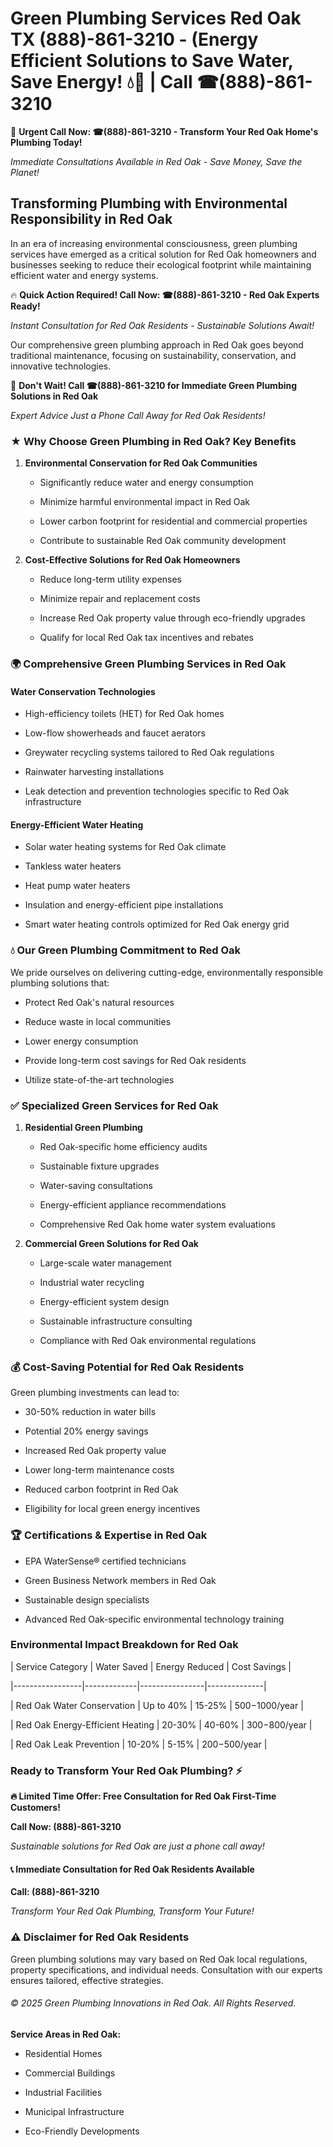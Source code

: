 # Green Plumbing Services Red Oak TX (888)-861-3210 - (Energy Efficient Solutions to Save Water, Save Energy! 💧🌿 | Call ☎(888)-861-3210

🚨 **Urgent Call Now: ☎(888)-861-3210 - Transform Your Red Oak Home's Plumbing Today!**
*Immediate Consultations Available in Red Oak - Save Money, Save the Planet!*

## Transforming Plumbing with Environmental Responsibility in Red Oak

In an era of increasing environmental consciousness, green plumbing services have emerged as a critical solution for Red Oak homeowners and businesses seeking to reduce their ecological footprint while maintaining efficient water and energy systems. 

🔥 **Quick Action Required! Call Now: ☎(888)-861-3210 - Red Oak Experts Ready!**
*Instant Consultation for Red Oak Residents - Sustainable Solutions Await!*

Our comprehensive green plumbing approach in Red Oak goes beyond traditional maintenance, focusing on sustainability, conservation, and innovative technologies.

🚨 **Don't Wait! Call ☎(888)-861-3210 for Immediate Green Plumbing Solutions in Red Oak**
*Expert Advice Just a Phone Call Away for Red Oak Residents!*

### ★ Why Choose Green Plumbing in Red Oak? Key Benefits

1. **Environmental Conservation for Red Oak Communities** 
   - Significantly reduce water and energy consumption
   - Minimize harmful environmental impact in Red Oak
   - Lower carbon footprint for residential and commercial properties
   - Contribute to sustainable Red Oak community development

2. **Cost-Effective Solutions for Red Oak Homeowners** 
   - Reduce long-term utility expenses
   - Minimize repair and replacement costs
   - Increase Red Oak property value through eco-friendly upgrades
   - Qualify for local Red Oak tax incentives and rebates

### 🌍 Comprehensive Green Plumbing Services in Red Oak

#### Water Conservation Technologies
- High-efficiency toilets (HET) for Red Oak homes
- Low-flow showerheads and faucet aerators
- Greywater recycling systems tailored to Red Oak regulations
- Rainwater harvesting installations
- Leak detection and prevention technologies specific to Red Oak infrastructure

#### Energy-Efficient Water Heating
- Solar water heating systems for Red Oak climate
- Tankless water heaters
- Heat pump water heaters
- Insulation and energy-efficient pipe installations
- Smart water heating controls optimized for Red Oak energy grid

### 💧 Our Green Plumbing Commitment to Red Oak

We pride ourselves on delivering cutting-edge, environmentally responsible plumbing solutions that:
- Protect Red Oak's natural resources
- Reduce waste in local communities
- Lower energy consumption
- Provide long-term cost savings for Red Oak residents
- Utilize state-of-the-art technologies

### ✅ Specialized Green Services for Red Oak

1. **Residential Green Plumbing**
   - Red Oak-specific home efficiency audits
   - Sustainable fixture upgrades
   - Water-saving consultations
   - Energy-efficient appliance recommendations
   - Comprehensive Red Oak home water system evaluations

2. **Commercial Green Solutions for Red Oak**
   - Large-scale water management
   - Industrial water recycling
   - Energy-efficient system design
   - Sustainable infrastructure consulting
   - Compliance with Red Oak environmental regulations

### 💰 Cost-Saving Potential for Red Oak Residents

Green plumbing investments can lead to:
- 30-50% reduction in water bills
- Potential 20% energy savings
- Increased Red Oak property value
- Lower long-term maintenance costs
- Reduced carbon footprint in Red Oak
- Eligibility for local green energy incentives

### 🏆 Certifications & Expertise in Red Oak

- EPA WaterSense® certified technicians
- Green Business Network members in Red Oak
- Sustainable design specialists
- Advanced Red Oak-specific environmental technology training

### Environmental Impact Breakdown for Red Oak

| Service Category | Water Saved | Energy Reduced | Cost Savings |
|-----------------|-------------|----------------|--------------|
| Red Oak Water Conservation | Up to 40% | 15-25% | $500-$1000/year |
| Red Oak Energy-Efficient Heating | 20-30% | 40-60% | $300-$800/year |
| Red Oak Leak Prevention | 10-20% | 5-15% | $200-$500/year |

### Ready to Transform Your Red Oak Plumbing? ⚡

**🔥 Limited Time Offer: Free Consultation for Red Oak First-Time Customers!**

**Call Now: (888)-861-3210**
*Sustainable solutions for Red Oak are just a phone call away!*

#### 📞 Immediate Consultation for Red Oak Residents Available

**Call: (888)-861-3210**
*Transform Your Red Oak Plumbing, Transform Your Future!*

### ⚠️ Disclaimer for Red Oak Residents

Green plumbing solutions may vary based on Red Oak local regulations, property specifications, and individual needs. Consultation with our experts ensures tailored, effective strategies.

###### © 2025 Green Plumbing Innovations in Red Oak. All Rights Reserved.

**Service Areas in Red Oak:** 
- Residential Homes
- Commercial Buildings
- Industrial Facilities
- Municipal Infrastructure
- Eco-Friendly Developments